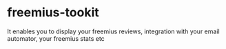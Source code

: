 # freemius-tookit
It enables you to display your freemius reviews, integration with your email automator, your freemius stats etc
